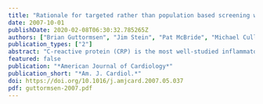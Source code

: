 ```yaml
---
title: "Rationale for targeted rather than population based screening with C-reactive protein using the National Health and Nutrition Examination Survey (1999 to 2002)"
date: 2007-10-01
publishDate: 2020-02-08T06:30:32.785265Z
authors: ["Brian Guttormsen", "Jim Stein", "Pat McBride", "Michael Cullen", "Ronald Gangnon", "Jon Keevil"]
publication_types: ["2"]
abstract: "C-reactive protein (CRP) is the most well-studied inflammatory marker for the prediction of coronary artery disease. It was hypothesized that population-wide screening would have minimal impact but that a target population might be identified for whom CRP testing could be appropriate. The National Health and Nutrition Examination Survey (NHANES; 1999 to 2002) included 7,399 subjects who represented 171 million United States residents aged 20 to 79 years. Subjects were risk stratified according to National Cholesterol Education Program Adult Treatment Panel III guidelines. Subjects with CRP levels >3 mg/L then had their risk profiles adjusted by adding 1 risk factor and multiplying their Framingham risk scores by 1.5. Subjects had their low-density lipoprotein (LDL) cholesterol goals adjusted as necessary and were then recategorized as above or below their CRP-adjusted LDL cholesterol goal. LDL cholesterol goals were met initially by 67.8% (116 +/- 8 million) of United States residents, and 64.8% (111 +/- 8 million) achieved their LDL cholesterol goals after CRP adjustment. Thus, 5.3 +/- 1.1 million of the population (3.1 +/- 0.1%) had their risk modified in a clinically meaningful way by CRP adjustment. Targeting the screening to 2 groups, those with 1 risk factor and LDL cholesterol levels 130 to 159 mg/dl and those with moderately high risk and LDL cholesterol levels 100 to 129 mg/dl, we were able to identify all 5.3 million by screening only 14.8 million, achieving a screening yield of 35%. In conclusion, population-based screening with CRP provided a clinical impact for only 3.1% of United States residents. Patients with 1 risk factor and LDL cholesterol levels of 130 to 159 mg/dl and those with moderately high risk and LDL cholesterol levels of 100 to 129 mg/dl represent high-yield subgroups for routine CRP screening."
featured: false
publication: "*American Journal of Cardiology*"
publication_short: "*Am. J. Cardiol.*"
doi: https://doi.org/10.1016/j.amjcard.2007.05.037
pdf: guttormsen-2007.pdf
---
```


